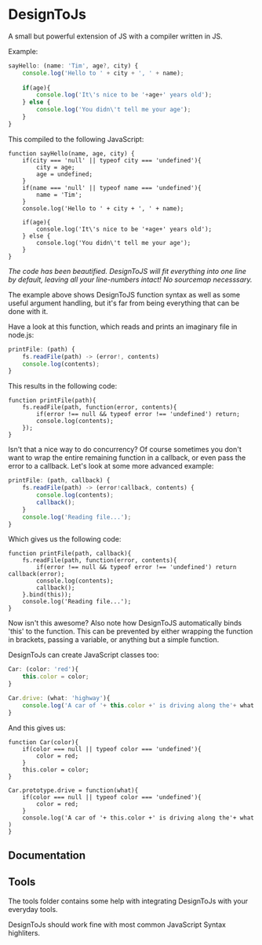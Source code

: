 
DesignToJs
==========

A small but powerful extension of JS with a compiler written in JS.

Example:

```js
sayHello: (name: 'Tim', age?, city) {
    console.log('Hello to ' + city + ', ' + name);
    
    if(age){
        console.log('It\'s nice to be '+age+' years old');
    } else {
        console.log('You didn\'t tell me your age');
    }
}

```

This compiled to the following JavaScript:

```
function sayHello(name, age, city) {
    if(city === 'null' || typeof city === 'undefined'){
        city = age;
        age = undefined;
    }
    if(name === 'null' || typeof name === 'undefined'){
        name = 'Tim';
    }
    console.log('Hello to ' + city + ', ' + name);
    
    if(age){
        console.log('It\'s nice to be '+age+' years old');
    } else {
        console.log('You didn\'t tell me your age');
    }
}

```
*The code has been beautified. DesignToJS will fit everything into one line by default, leaving all your line-numbers intact! No sourcemap necesssary.* 

The example above shows DesignToJS function syntax as well as some useful argument handling,
but it's far from being everything that can be done with it.

Have a look at this function, which reads and prints an imaginary file in node.js:

```js
printFile: (path) {
    fs.readFile(path) -> (error!, contents)
    console.log(contents);
}

```

This results in the following code:

```
function printFile(path){
    fs.readFile(path, function(error, contents){
        if(error !== null && typeof error !== 'undefined') return;
        console.log(contents);
    });
}
```

Isn't that a nice way to do concurrency? 
Of course sometimes you don't want to wrap the entire remaining function in a callback,
or even pass the error to a callback. Let's look at some more advanced example:

```js
printFile: (path, callback) {
    fs.readFile(path) -> (error!callback, contents) {
        console.log(contents);
        callback();
    }
    console.log('Reading file...');
}

```

Which gives us the following code:

```
function printFile(path, callback){
    fs.readFile(path, function(error, contents){
        if(error !== null && typeof error !== 'undefined') return callback(error);
        console.log(contents);
        callback();
    }.bind(this));
    console.log('Reading file...');
}
```

Now isn't this awesome?
Also note how DesignToJS automatically binds 'this' to the function.
This can be prevented by either wrapping the function in brackets,
passing a variable, or anything but a simple function.

DesignToJs can create JavaScript classes too:

```js
Car: (color: 'red'){
    this.color = color;
}

Car.drive: (what: 'highway'){
    console.log('A car of '+ this.color +' is driving along the'+ what )
}
```

And this gives us:

```
function Car(color){
    if(color === null || typeof color === 'undefined'){
        color = red;
    }
    this.color = color;
}

Car.prototype.drive = function(what){
    if(color === null || typeof color === 'undefined'){
        color = red;
    }
    console.log('A car of '+ this.color +' is driving along the'+ what )
}
```

Documentation
-------------



Tools
-----

The tools folder contains some help with integrating DesignToJs with your everyday tools.

DesignToJs should work fine with most common JavaScript Syntax highliters.
